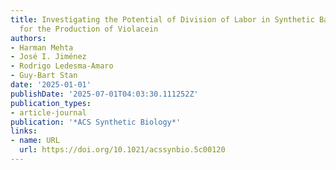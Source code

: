 ```yaml
---
title: Investigating the Potential of Division of Labor in Synthetic Bacterial Communities
  for the Production of Violacein
authors:
- Harman Mehta
- José I. Jiménez
- Rodrigo Ledesma‐Amaro
- Guy‐Bart Stan
date: '2025-01-01'
publishDate: '2025-07-01T04:03:30.111252Z'
publication_types:
- article-journal
publication: '*ACS Synthetic Biology*'
links:
- name: URL
  url: https://doi.org/10.1021/acssynbio.5c00120
---
```

